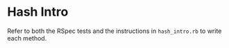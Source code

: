 # Hash Intro	
Refer to both the RSpec tests and the instructions in `hash_intro.rb` to write each method.
